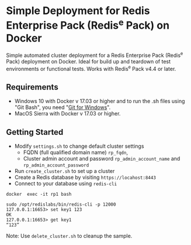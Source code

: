 # Simple Deployment for Redis Enterprise Pack (Redis<sup>e</sup> Pack) on Docker 

Simple automated cluster deployment for a Redis Enterprise Pack (Redis<sup>e</sup> Pack) deployment on Docker. Ideal for build up and teardown of test environments or functional tests. Works with Redis<sup>e</sup> Pack v4.4 or later. 

## Requirements
- Windows 10 with Docker v 17.03 or higher and to run the .sh files using "Git Bash", you need "[Git for Windows](https://git-for-windows.github.io/)".
- MacOS Sierra with Docker v 17.03 or higher.

## Getting Started
- Modify ```settings.sh``` to change default cluster settings
  - FQDN (full qualified domain name) ```rp_fqdn```, 
  - Cluster admin account and password ```rp_admin_account_name``` and ```rp_admin_account_password```
- Run ```create_cluster.sh``` to set up a cluster
- Create a Redis database by visiting ```https://locahost:8443``` 
- Connect to your database using ```redis-cli``` 
```
docker  exec -it rp1 bash
```
```
sudo /opt/redislabs/bin/redis-cli -p 12000
127.0.0.1:16653> set key1 123
OK
127.0.0.1:16653> get key1
“123”
```
Note: Use ```delete_cluster.sh``` to cleanup the sample.